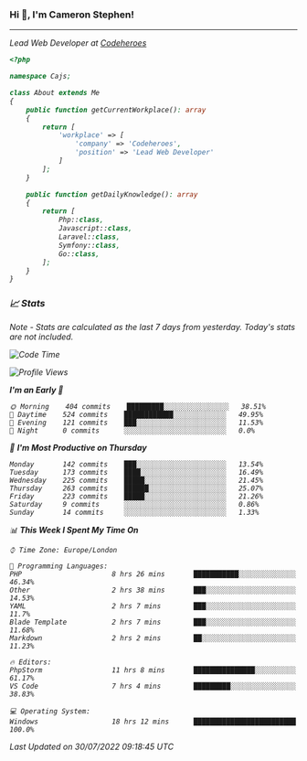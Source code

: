 ### Hi 👋, I'm Cameron Stephen!
<hr>
<p><em>Lead Web Developer at <a href="https://codeheroes.co.uk">Codeheroes</a></p>


```php
<?php

namespace Cajs;

class About extends Me
{
    public function getCurrentWorkplace(): array
    {
        return [
            'workplace' => [
                'company' => 'Codeheroes',
                'position' => 'Lead Web Developer'
            ]
        ];
    }

    public function getDailyKnowledge(): array
    {
        return [
            Php::class,
            Javascript::class,
            Laravel::class,
            Symfony::class,
            Go::class,
        ];
    }
}
```

### 📈 Stats
<p><em>Note - Stats are calculated as the last 7 days from yesterday. Today's stats are not included.</em></p>


<!--START_SECTION:waka-->
![Code Time](http://img.shields.io/badge/Code%20Time-3%2C055%20hrs%2041%20mins-blue)

![Profile Views](http://img.shields.io/badge/Profile%20Views-0-blue)

**I'm an Early 🐤** 

```text
🌞 Morning    404 commits    █████████░░░░░░░░░░░░░░░░   38.51% 
🌆 Daytime    524 commits    ████████████░░░░░░░░░░░░░   49.95% 
🌃 Evening    121 commits    ███░░░░░░░░░░░░░░░░░░░░░░   11.53% 
🌙 Night      0 commits      ░░░░░░░░░░░░░░░░░░░░░░░░░   0.0%

```
📅 **I'm Most Productive on Thursday** 

```text
Monday       142 commits    ███░░░░░░░░░░░░░░░░░░░░░░   13.54% 
Tuesday      173 commits    ████░░░░░░░░░░░░░░░░░░░░░   16.49% 
Wednesday    225 commits    █████░░░░░░░░░░░░░░░░░░░░   21.45% 
Thursday     263 commits    ██████░░░░░░░░░░░░░░░░░░░   25.07% 
Friday       223 commits    █████░░░░░░░░░░░░░░░░░░░░   21.26% 
Saturday     9 commits      ░░░░░░░░░░░░░░░░░░░░░░░░░   0.86% 
Sunday       14 commits     ░░░░░░░░░░░░░░░░░░░░░░░░░   1.33%

```


📊 **This Week I Spent My Time On** 

```text
⌚︎ Time Zone: Europe/London

💬 Programming Languages: 
PHP                      8 hrs 26 mins       ███████████░░░░░░░░░░░░░░   46.34% 
Other                    2 hrs 38 mins       ███░░░░░░░░░░░░░░░░░░░░░░   14.53% 
YAML                     2 hrs 7 mins        ███░░░░░░░░░░░░░░░░░░░░░░   11.7% 
Blade Template           2 hrs 7 mins        ███░░░░░░░░░░░░░░░░░░░░░░   11.68% 
Markdown                 2 hrs 2 mins        ██░░░░░░░░░░░░░░░░░░░░░░░   11.23%

🔥 Editors: 
PhpStorm                 11 hrs 8 mins       ███████████████░░░░░░░░░░   61.17% 
VS Code                  7 hrs 4 mins        █████████░░░░░░░░░░░░░░░░   38.83%

💻 Operating System: 
Windows                  18 hrs 12 mins      █████████████████████████   100.0%

```


 Last Updated on 30/07/2022 09:18:45 UTC
<!--END_SECTION:waka-->
